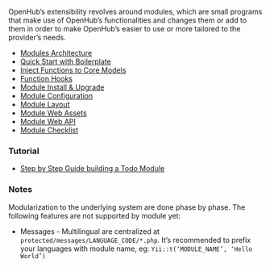 OpenHub’s extensibility revolves around modules, which are small programs that make use of OpenHub’s functionalities and changes them or add to them in order to make OpenHub’s easier to use or more tailored to the provider’s needs.

* [Modules Architecture](Modules-Architecture)
* [Quick Start with Boilerplate](Quick-Start-with-Boilerplate)
* [Inject Functions to Core Models](Inject-Functions-to-Core-Models)
* [Function Hooks](Module-Function-Hooks)
* [Module Install & Upgrade](Module-Install-&-Upgrade)
* [Module Configuration](Module-Config)
* [Module Layout](Module-Layout)
* [Module Web Assets](Module-Web-Assets)
* [Module Web API](Module-Web-API)
* [Module Checklist](Module-Checklist)

### Tutorial
* [Step by Step Guide building a Todo Module](Step-by-step-Todo-module)

### Notes
Modularization to the underlying system are done phase by phase. The following features are not supported by module yet:

  * Messages - Multilingual are centralized at `protected/messages/LANGUAGE_CODE/*.php`. It’s recommended to prefix your languages with module name, eg: `Yii::t(‘MODULE_NAME’, ‘Hello World’)`
